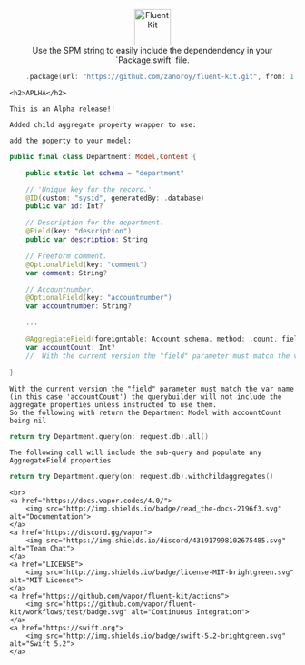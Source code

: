 <p align="center">
    <img 
        src="https://user-images.githubusercontent.com/1342803/58727365-19b1a280-83b2-11e9-8240-601f3e5fa68f.png" 
        height="64" 
        alt="FluentKit"
    >
    <br>
    Use the SPM string to easily include the dependendency in your `Package.swift` file.

```swift
    .package(url: "https://github.com/zanoroy/fluent-kit.git", from: 1.7.3.1)
```
    
    <h2>APLHA</h2>

    This is an Alpha release!!

    Added child aggregate property wrapper to use:

    add the poperty to your model:

```swift
public final class Department: Model,Content {

    public static let schema = "department"

    // 'Unique key for the record.'
    @ID(custom: "sysid", generatedBy: .database)
    public var id: Int?

    // Description for the department.
    @Field(key: "description")
    public var description: String

    // Freeform comment.
    @OptionalField(key: "comment")
    var comment: String?

    // Accountnumber.
    @OptionalField(key: "accountnumber")
    var accountnumber: String?

    ...

    @AggregiateField(foreigntable: Account.schema, method: .count, field: "accountCount", local: "accountnumber", childfield: "accountnumber")
    var accountCount: Int?
    //  With the current version the "field" parameter must match the var name (in this case 'accountCount')

}
```

    With the current version the "field" parameter must match the var name (in this case 'accountCount') the querybuilder will not include the aggregate properties unless instructed to use them.
    So the following with return the Department Model with accountCount being nil 
```swift    
return try Department.query(on: request.db).all()
```

    The following call will include the sub-query and populate any AggregateField properties
```swift    
return try Department.query(on: request.db).withchildaggregates()
```


    <br>
    <a href="https://docs.vapor.codes/4.0/">
        <img src="http://img.shields.io/badge/read_the-docs-2196f3.svg" alt="Documentation">
    </a>
    <a href="https://discord.gg/vapor">
        <img src="https://img.shields.io/discord/431917998102675485.svg" alt="Team Chat">
    </a>
    <a href="LICENSE">
        <img src="http://img.shields.io/badge/license-MIT-brightgreen.svg" alt="MIT License">
    </a>
    <a href="https://github.com/vapor/fluent-kit/actions">
        <img src="https://github.com/vapor/fluent-kit/workflows/test/badge.svg" alt="Continuous Integration">
    </a>
    <a href="https://swift.org">
        <img src="http://img.shields.io/badge/swift-5.2-brightgreen.svg" alt="Swift 5.2">
    </a>
</p>
